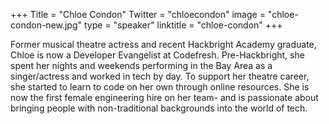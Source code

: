 +++
Title = "Chloe Condon"
Twitter = "chloecondon"
image = "chloe-condon-new.jpg"
type = "speaker"
linktitle = "chloe-condon"
+++

Former musical theatre actress and recent Hackbright Academy graduate, Chloe is now a Developer Evangelist at Codefresh. Pre-Hackbright, she spent her nights and weekends performing in the Bay Area as a singer/actress and worked in tech by day. To support her theatre career, she started to learn to code on her own through online resources. She is now the first female engineering hire on her team- and is passionate about bringing people with non-traditional backgrounds into the world of tech.